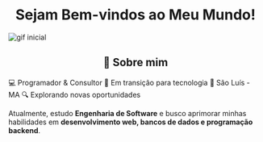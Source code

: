 <h1 align="center">Sejam Bem-vindos ao Meu Mundo!</h1>

![gif inicial](https://i.pinimg.com/originals/7f/fa/71/7ffa71c12e21dece378a8472b9e1a878.gif)

<h2 align="center"> 🚀 Sobre mim</h2>
💻 Programador & Consultor 
🎯 Em transição para tecnologia  
📍 São Luís - MA 
🔍 Explorando novas oportunidades  

Atualmente, estudo **Engenharia de Software** e busco aprimorar minhas habilidades em **desenvolvimento web, bancos de dados e programação backend**.
<!--
**httpsodre/httpsodre** is a ✨ _special_ ✨ repository because its `README.md` (this file) appears on your GitHub profile.

Here are some ideas to get you started:

- 🔭 I’m currently working on ...
- 🌱 I’m currently learning ...
- 👯 I’m looking to collaborate on ...
- 🤔 I’m looking for help with ...
- 💬 Ask me about ...
- 📫 How to reach me: ...
- 😄 Pronouns: ...
- ⚡ Fun fact: ...
-->
